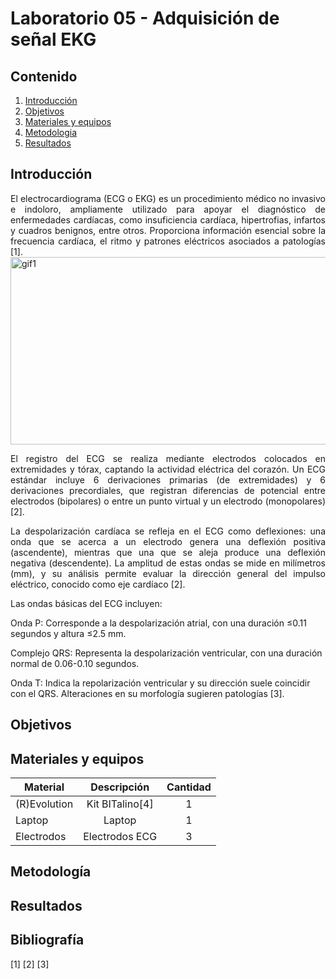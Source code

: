# Laboratorio 05 - Adquisición de señal EKG
## Contenido
1. [Introducción](#id1)
2. [Objetivos](#id2)
3. [Materiales y equipos](#id3)
4. [Metodologia](#id4)
5. [Resultados](#id5)

## Introducción <a name="id1"></a>
<p style="text-align: justify;">     
El electrocardiograma (ECG o EKG) es un procedimiento médico no invasivo e indoloro, ampliamente utilizado para apoyar el diagnóstico de enfermedades cardíacas, como insuficiencia cardíaca, hipertrofias, infartos y cuadros benignos, entre otros. Proporciona información esencial sobre la frecuencia cardíaca, el ritmo y patrones eléctricos asociados a patologías [1].
  <img src="[https://i.stack.imgur.com/YlsJf.gif](https://i.gifer.com/QVGh.gif)" alt="gif1" width="1000" height="300"/>
  
<p style="text-align: justify;">  
El registro del ECG se realiza mediante electrodos colocados en extremidades y tórax, captando la actividad eléctrica del corazón. Un ECG estándar incluye 6 derivaciones primarias (de extremidades) y 6 derivaciones precordiales, que registran diferencias de potencial entre electrodos (bipolares) o entre un punto virtual y un electrodo (monopolares) [2].
<p style="text-align: justify;">  
La despolarización cardíaca se refleja en el ECG como deflexiones: una onda que se acerca a un electrodo genera una deflexión positiva (ascendente), mientras que una que se aleja produce una deflexión negativa (descendente). La amplitud de estas ondas se mide en milímetros (mm), y su análisis permite evaluar la dirección general del impulso eléctrico, conocido como eje cardíaco [2].
<p style="text-align: justify;"> 
Las ondas básicas del ECG incluyen:

Onda P: Corresponde a la despolarización atrial, con una duración ≤0.11 segundos y altura ≤2.5 mm.

Complejo QRS: Representa la despolarización ventricular, con una duración normal de 0.06-0.10 segundos.

Onda T: Indica la repolarización ventricular y su dirección suele coincidir con el QRS. Alteraciones en su morfología sugieren patologías [3].


</p>

## Objetivos <a name="id2"></a>

## Materiales y equipos <a name="id3"></a>
| Material     |Descripción      |Cantidad   |
|-----------   |:------------:   |:---------:|
| (R)Evolution |Kit BITalino[4]  |1          |
| Laptop       |Laptop           |1          |
| Electrodos   |Electrodos ECG   |3          |

## Metodología <a name="id4"></a>

## Resultados <a name="id5"></a>


## Bibliografía
[1]
[2]
[3]
